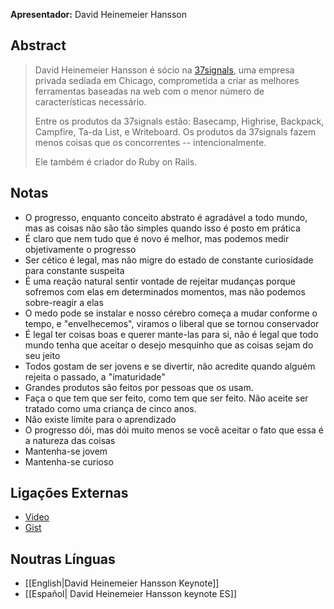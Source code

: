 **Apresentador:** David Heinemeier Hansson

## Abstract

> David Heinemeier Hansson é sócio na <a href="http://37signals.com/">37signals</a>, uma empresa privada sediada em Chicago, comprometida a criar as melhores ferramentas baseadas na web com o menor número de características necessário.
>
> Entre os produtos da 37signals estão: Basecamp, Highrise, Backpack, Campfire, Ta-da List, e Writeboard. Os produtos da 37signals fazem menos coisas que os concorrentes -- intencionalmente.
>
> Ele também é criador do Ruby on Rails.

## Notas

* O progresso, enquanto conceito abstrato é agradável a todo mundo, mas as coisas não são tão simples quando isso é posto em prática
* É claro que nem tudo que é novo é melhor, mas podemos medir objetivamente o progresso
* Ser cético é legal, mas não migre do estado de constante curiosidade para constante suspeita
* É uma reação natural sentir vontade de rejeitar mudanças porque sofremos com elas em determinados momentos, mas não podemos sobre-reagir a elas
* O medo pode se instalar e nosso cérebro começa a mudar conforme o tempo, e "envelhecemos", viramos o liberal que se tornou conservador
* É legal ter coisas boas e querer mante-las para si, não é legal que todo mundo tenha que aceitar o desejo mesquinho que as coisas sejam do seu jeito
* Todos gostam de ser jovens e se divertir, não acredite quando alguém rejeita o passado, a "imaturidade"
* Grandes produtos são feitos por pessoas que os usam.
* Faça o que tem que ser feito, como tem que ser feito. Não aceite ser tratado como uma criança de cinco anos.
* Não existe limite para o aprendizado
* O progresso dói, mas dói muito menos se você aceitar o fato que essa é a natureza das coisas
* Mantenha-se jovem
* Mantenha-se curioso

## Ligações Externas

* [Video](http://www.confreaks.com/videos/854-railsconf2012-keynote-progress)
* [Gist](https://gist.github.com/2593696)

## Noutras Línguas

* [[English|David Heinemeier Hansson Keynote]]
* [[Español| David Heinemeier Hansson keynote ES]]